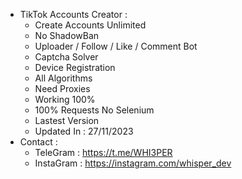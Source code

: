 - TikTok Accounts Creator :
  - Create Accounts Unlimited
  - No ShadowBan
  - Uploader / Follow / Like / Comment Bot
  - Captcha Solver
  - Device Registration
  - All Algorithms
  - Need Proxies
  - Working 100%
  - 100% Requests No Selenium
  - Lastest Version
  - Updated In : 27/11/2023
- Contact :
  - TeleGram : https://t.me/WHI3PER
  - InstaGram : https://instagram.com/whisper_dev
